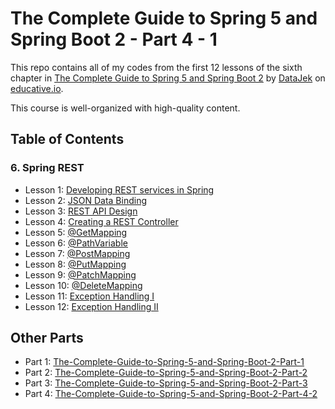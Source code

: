 # The Complete Guide to Spring 5 and Spring Boot 2 - Part 4 - 1

This repo contains all of my codes from the first 12 lessons of the sixth chapter in [The Complete Guide to Spring 5 and Spring Boot 2](https://www.educative.io/courses/guide-spring-5-spring-boot-2) by [DataJek](https://www.educative.io/profile/view/5352985413550080) on [educative.io](https://www.educative.io/).

This course is well-organized with high-quality content.

## Table of Contents

### 6. Spring REST

- Lesson 1: [Developing REST services in Spring](https://github.com/ginny100/The-Complete-Guide-to-Spring-5-and-Spring-Boot-2-Part-4/blob/master/lesson1.md)
- Lesson 2: [JSON Data Binding](https://github.com/ginny100/The-Complete-Guide-to-Spring-5-and-Spring-Boot-2-Part-4/blob/master/lesson2.md)
- Lesson 3: [REST API Design](https://github.com/ginny100/The-Complete-Guide-to-Spring-5-and-Spring-Boot-2-Part-4/blob/master/lesson3.md)
- Lesson 4: [Creating a REST Controller](https://github.com/ginny100/The-Complete-Guide-to-Spring-5-and-Spring-Boot-2-Part-4/blob/master/lesson4.md)
- Lesson 5: [@GetMapping](https://github.com/ginny100/The-Complete-Guide-to-Spring-5-and-Spring-Boot-2-Part-4/blob/master/lesson5.md)
- Lesson 6: [@PathVariable](https://github.com/ginny100/The-Complete-Guide-to-Spring-5-and-Spring-Boot-2-Part-4/blob/master/lesson6.md)
- Lesson 7: [@PostMapping](https://github.com/ginny100/The-Complete-Guide-to-Spring-5-and-Spring-Boot-2-Part-4/blob/master/lesson7.md)
- Lesson 8: [@PutMapping](https://github.com/ginny100/The-Complete-Guide-to-Spring-5-and-Spring-Boot-2-Part-4/blob/master/lesson8.md)
- Lesson 9: [@PatchMapping](https://github.com/ginny100/The-Complete-Guide-to-Spring-5-and-Spring-Boot-2-Part-4/blob/master/lesson9.md)
- Lesson 10: [@DeleteMapping](https://github.com/ginny100/The-Complete-Guide-to-Spring-5-and-Spring-Boot-2-Part-4/blob/master/lesson10.md)
- Lesson 11: [Exception Handling I](https://github.com/ginny100/The-Complete-Guide-to-Spring-5-and-Spring-Boot-2-Part-4/blob/master/lesson11.md)
- Lesson 12: [Exception Handling II](https://github.com/ginny100/The-Complete-Guide-to-Spring-5-and-Spring-Boot-2-Part-4/blob/master/lesson12.md)

## Other Parts

- Part 1: [The-Complete-Guide-to-Spring-5-and-Spring-Boot-2-Part-1](https://github.com/ginny100/The-Complete-Guide-to-Spring-5-and-Spring-Boot-2-Part-1)
- Part 2: [The-Complete-Guide-to-Spring-5-and-Spring-Boot-2-Part-2](https://github.com/ginny100/The-Complete-Guide-to-Spring-5-and-Spring-Boot-2-Part-2)
- Part 3: [The-Complete-Guide-to-Spring-5-and-Spring-Boot-2-Part-3](https://github.com/ginny100/The-Complete-Guide-to-Spring-5-and-Spring-Boot-2-Part-3)
- Part 4: [The-Complete-Guide-to-Spring-5-and-Spring-Boot-2-Part-4-2]()
